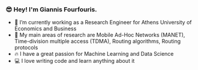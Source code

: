 ### 😎 Hey! I'm Giannis Fourfouris.

- 🔭 I’m currently working as a Research Engineer for Athens University of Economics and Business
- 🌱 My main areas of research are Mobile Ad-Hoc Networks (MANET), Time-division multiple access (TDMA), Routing algorithms, Routing protocols
- 🔥 I have a great passion for Machine Learning and Data Science
- 💻 I love writing code and learn anything about it
<!--
**giannisfourfouris/giannisfourfouris** is a ✨ _special_ ✨ repository because its `README.md` (this file) appears on your GitHub profile.

Here are some ideas to get you started:

- 🔭 I’m currently working on ...
- 🌱 I’m currently learning ...
- 👯 I’m looking to collaborate on ...
- 🤔 I’m looking for help with ...
- 💬 Ask me about ...
- 📫 How to reach me: ...
- 😄 Pronouns: ...
- ⚡ Fun fact: ...
-->
